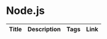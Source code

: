 # Node.js

Title | Description | Tags | Link
------------ | ------------- | ---------- | --------------
